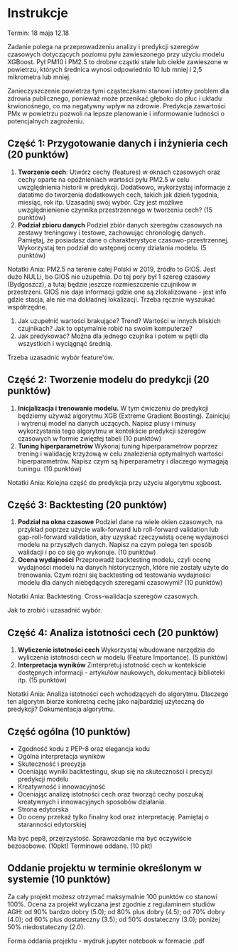 # Instrukcje
Termin: 18 maja 12.18

Zadanie polega na przeprowadzeniu analizy i predykcji szeregów czasowych dotyczących poziomu pyłu zawieszonego przy użyciu modelu XGBoost. Pył PM10 i PM2.5 to drobne cząstki stałe lub ciekłe zawieszone w powietrzu, których średnica wynosi odpowiednio 10 lub mniej i 2,5 mikrometra lub mniej. 

Zanieczyszczenie powietrza tymi cząsteczkami stanowi istotny problem dla zdrowia publicznego, ponieważ może przenikać głęboko do płuc i układu krwionośnego, co ma negatywny wpływ na zdrowie. Predykcja zawartości PMx w powietrzu pozwoli na lepsze planowanie i informowanie ludności o potencjalnych zagrożeniu.

## Część 1: Przygotowanie danych i inżynieria cech (20 punktów)
1. **Tworzenie cech**: Utwórz cechy (features) w oknach czasowych oraz cechy oparte na opóźnieniach wartości pyłu PM2.5 w celu uwzględnienia historii w predykcji. Dodatkowo, wykorzystaj informacje z datatime do tworzenia dodatkowych cech, takich jak dzień tygodnia, miesiąc, rok itp. Uzasadnij swój wybór. Czy jest możliwe uwzględnienienie czynnika przestrzennego w tworzeniu cech? (15 punktów)
2. **Podział zbioru danych**
Podziel zbiór danych szeregów czasowych na zestawy treningowy i testowe, zachowując chronologię danych. Pamiętaj, że posiadasz dane o charakterystyce czasowo-przestrzennej. Wykorzystaj ten podział do wstępnej oceny działania modelu. (5 punktów)

Notatki Ania:
PM2.5 na terenie całej Polski w 2019, źródło to GIOŚ. Jest dużo NULLi, bo GIOŚ nie uzupełnia.
Do tej pory był 1 szereg czasowy (Bydgoszcz), a tutaj będzie jeszcze rozmieszczenie czujników w przestrzeni. GIOŚ nie daje informacji gdzie one są zlokalizowane - jest info gdzie stacja, ale nie ma dokładnej lokalizacji. Trzeba ręcznie wyszukać współrzędne.

1. Jak uzupełnić wartości brakujące? Trend? Wartości w innych bliskich czujnikach? Jak to optymalnie robić na swoim komputerze?
2. Jak predykować? Można dla jednego czujnika i potem w pętli dla wszystkich i wyciągnąć średnią.

Trzeba uzasadnić wybór feature'ów.

## Część 2: Tworzenie modelu do predykcji (20 punktów)
1. **Inicjalizacja i trenowanie modelu.**
W tym ćwiczeniu do predykcji będziemy używaż algorytmu XGB (Extreme Gradient Boosting).
 Zainicjuj i wytrenuj model na danych uczących. Napisz plusy i minusy wykorzystania tego algorytmu w kontekście predykcji szeregów czasowych w formie zwięzłej tabeli (10 punktów)
2. **Tuning hiperparametrów**
Wykonaj tuning hiperparametrów poprzez trening i walidację krzyżową w celu znalezienia optymalnych wartości hiperparametrów. Napisz  czym są hiperparametry i dlaczego wymagają tuningu. (10 punktów)

Notatki Ania:
Kolejna część do predykcja przy użyciu algorytmu xgboost.
## Część 3: Backtesting (20 punktów)
1. **Podział na okna czasowe**
Podziel dane na wiele okien czasowych, na przykład poprzez użycie walk-forward lub roll-forward validation lub gap-roll-forward validation, aby uzyskać rzeczywistą ocenę wydajności modelu na przyszłych danych. Napisz na czym polega ten sposób walidacji i po co się go wykonuje. (10 punktów)
2. **Ocena wydajności**
Przeprowadź backtesting modelu, czyli ocenę wydajności modelu na danych historycznych, które nie zostały użyte do trenowania. Czym rózni się backtesting od testowania wydajności modelu dla danych niebędących szeregami czasowymi? (10 punktów)

Notatki Ania:
Backtesting.
Cross-walidacja szeregów czasowych.

Jak to zrobić i uzasadnić wybór.
## Część 4: Analiza istotności cech (20 punktów)
1. **Wyliczenie istotności cech**
Wykorzystaj wbudowane narzędzia do wyliczenia istotności cech w modelu (Feature Importance). (5 punktów)
2. **Interpretacja wyników**
Zinterpretuj istotność cech w kontekście dostępnych informacji - artykułów naukowych,  dokumentacji biblioteki itp.
(15 punktów)

Notatki Ania:
Analiza istotności cech wchodzących do algorytmu. Dlaczego ten algorytm bierze konkretną cechę jako najbardziej użyteczną do predykcji? Dokumentacja algorytmu.

## Część ogólna (10 punktów)
- Zgodność kodu z PEP-8 oraz elegancja kodu
- Ogólna interpretacja wyników
- Skuteczność i precyzja
- Oceniając wyniki backtestingu, skup się na skuteczności i precyzji predykcji modelu
- Kreatywność i innowacyjność
- Oceniając analizę istotności cech oraz tworząć cechy poszukaj kreatywnych i innowacyjnych sposobów działania.
- Strona edytorska 
- Do oceny przekaż tylko finalny kod oraz interpretację. Pamiętaj o staranności edytorskiej 

Ma być pep8, przejrzystość. Sprawozdanie ma być oczywiście bezosobowe. (10pkt)
Terminowe oddane. (10 pkt)

## Oddanie projektu w terminie określonym w systemie (10 punktów)
Za cały projekt możesz otrzymać maksymalnie 100 punktów co stanowi 100%. Ocena za projekt wyliczana jest zgodnie z regulaminem studiów AGH:
od 90%  bardzo dobry (5.0);
od 80%  plus dobry (4.5);
od 70%  dobry (4.0);
od 60%  plus dostateczny (3.5);
od 50%  dostateczny (3.0);
poniżej 50%  niedostateczny (2.0). 

Forma oddania projektu - wydruk jupyter notebook w formacie .pdf